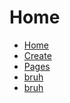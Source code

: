 <!doctype html>

<html>
<head>
<title>learning</title>
<link rel="stylesheet" href="main.css">
</head>

<body>
<test>
<h1>Home</h1>
  <ul>
<li><a href="bruh.html">Home</a></li>
<li><a href="">Create</a></li>
<li><a href="pages.html">Pages</a></li>
<li><a href="ttps://github.com/funy0n/funy0n.github.io">bruh</a></li>
<li><a href="">bruh</a></li>

</ul>
</test>


</body>

</html>
